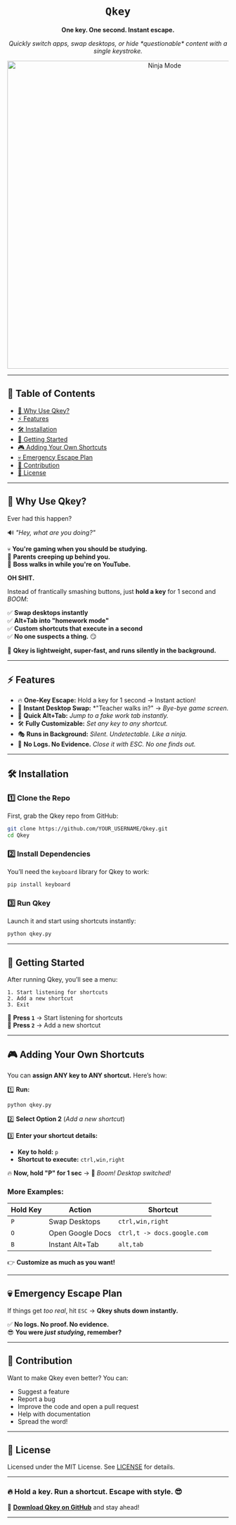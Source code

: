 
<div align="center">
  <h1><code>Qkey</code></h1>
  <p><strong>One key. One second. Instant escape.</strong></p>
  <p><i>Quickly switch apps, swap desktops, or hide *questionable* content with a single keystroke.</i></p>
  <img src="https://media4.giphy.com/media/v1.Y2lkPTc5MGI3NjExbnlocmoycGpsOHhtczVoaWZxZzMyZ2dkdHdyM2Z1czRyNDdqNWNyNSZlcD12MV9pbnRlcm5hbF9naWZfYnlfaWQmY3Q9Zw/PSUzXvG2dByiuPc78Y/giphy.gif" width="700px" alt="Ninja Mode">
</div>

---

## 📖 **Table of Contents**  

- [🚀 Why Use Qkey?](#-why-use-qkey)
- [⚡ Features](#-features)
- [🛠 Installation](#-installation)
- [🚀 Getting Started](#-getting-started)
- [🎮 Adding Your Own Shortcuts](#-adding-your-own-shortcuts)
- [💀 Emergency Escape Plan](#-emergency-escape-plan)
- [🤝 Contribution](#-contribution)
- [📜 License](#-license)

---

## 🚀 **Why Use Qkey?**  

Ever had this happen?  

🔊 *"Hey, what are you doing?"*  

💀 **You're gaming when you should be studying.**  
👀 **Parents creeping up behind you.**  
🥶 **Boss walks in while you're on YouTube.**  

**OH SHIT.**  

Instead of frantically smashing buttons, just **hold a key** for 1 second and *BOOM*:  

✅ **Swap desktops instantly**  
✅ **Alt+Tab into "homework mode"**  
✅ **Custom shortcuts that execute in a second**  
✅ **No one suspects a thing.** 😏  

🚀 **Qkey is lightweight, super-fast, and runs silently in the background.**  

---

## ⚡ **Features**  

- 🔥 **One-Key Escape:** Hold a key for 1 second → Instant action!  
- 🔄 **Instant Desktop Swap:** *"Teacher walks in?" → *Bye-bye game screen.*  
- 🏃 **Quick Alt+Tab:** *Jump to a fake work tab instantly.*  
- 🛠 **Fully Customizable:** *Set any key to any shortcut.*  
- 🎭 **Runs in Background:** *Silent. Undetectable. Like a ninja.*  
- 🫣 **No Logs. No Evidence.** *Close it with ESC. No one finds out.*  

---

## 🛠 **Installation**  

### **1️⃣ Clone the Repo**  
First, grab the Qkey repo from GitHub:  

```bash
git clone https://github.com/YOUR_USERNAME/Qkey.git
cd Qkey
```

### **2️⃣ Install Dependencies**  
You’ll need the `keyboard` library for Qkey to work:  

```bash
pip install keyboard
```

### **3️⃣ Run Qkey**  
Launch it and start using shortcuts instantly:  

```bash
python qkey.py
```

---

## 🚀 **Getting Started**  

After running Qkey, you’ll see a menu:  

```
1. Start listening for shortcuts  
2. Add a new shortcut  
3. Exit  
```

🔹 **Press `1`** → Start listening for shortcuts  
🔹 **Press `2`** → Add a new shortcut  

---

## 🎮 **Adding Your Own Shortcuts**  

You can **assign ANY key to ANY shortcut.** Here’s how:  

1️⃣ **Run:**  
```bash
python qkey.py
```

2️⃣ **Select Option 2** (*Add a new shortcut*)  

3️⃣ **Enter your shortcut details:**  
- **Key to hold:** `p`  
- **Shortcut to execute:** `ctrl,win,right`  

🔥 **Now, hold "P" for 1 sec** → 💨 *Boom! Desktop switched!*  

### **More Examples:**  

| Hold Key | Action | Shortcut |
|----------|--------|----------|
| `P` | Swap Desktops | `ctrl,win,right` |
| `O` | Open Google Docs | `ctrl,t -> docs.google.com` |
| `B` | Instant Alt+Tab | `alt,tab` |

👉 **Customize as much as you want!**  

---

## 💀 **Emergency Escape Plan**  

If things get *too real*, hit `ESC` → **Qkey shuts down instantly.**  

✅ **No logs. No proof. No evidence.**  
😎 **You were *just studying*, remember?**  

---

## 🤝 **Contribution**  

Want to make Qkey even better? You can:  

- Suggest a feature  
- Report a bug  
- Improve the code and open a pull request  
- Help with documentation  
- Spread the word!  

---

## 📜 **License**  

Licensed under the MIT License. See [LICENSE](https://github.com/codewithriza/Qkey/blob/main/LICENSE) for details.  

---

### 🔥 **Hold a key. Run a shortcut. Escape with style.** 😎  

🚀 **[Download Qkey on GitHub](https://github.com/codewithriza/Qkey)** and stay ahead!  

---

